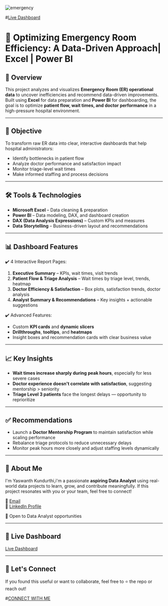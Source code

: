
![emergency](https://github.com/yaswanth3488/ERP-TE/blob/main/Hospital%20Emergency.jpg)


#[Live Dashboard](https://app.powerbi.com/view?r=eyJrIjoiMGVhMThjN2MtNzEzZS00M2RmLWFjMmEtZGNmMWI2YTE0OTAxIiwidCI6IjU4Yjg5ZjBlLTNjN2ItNDM0YS04ZDZmLTVlYWYyNjk1ODE1MSJ9)



# 🏥 Optimizing Emergency Room Efficiency: A Data-Driven Approach| Excel | Power BI 

## 📌 Overview
This project analyzes and visualizes **Emergency Room (ER) operational data** to uncover inefficiencies and recommend data-driven improvements. Built using **Excel** for data preparation and **Power BI** for dashboarding, the goal is to optimize **patient flow, wait times, and doctor performance** in a high-pressure hospital environment.

---

## 🎯 Objective
To transform raw ER data into clear, interactive dashboards that help hospital administrators:
- Identify bottlenecks in patient flow
- Analyze doctor performance and satisfaction impact
- Monitor triage-level wait times
- Make informed staffing and process decisions

---

## 🛠️ Tools & Technologies
- **Microsoft Excel** – Data cleaning & preparation
- **Power BI** – Data modeling, DAX, and dashboard creation
- **DAX (Data Analysis Expressions)** – Custom KPIs and measures
- **Data Storytelling** – Business-driven layout and recommendations

---

## 📊 Dashboard Features
✔️ 4 Interactive Report Pages:
1. **Executive Summary** – KPIs, wait times, visit trends  
2. **Patient Flow & Triage Analysis** – Wait times by triage level, trends, heatmap  
3. **Doctor Efficiency & Satisfaction** – Box plots, satisfaction trends, doctor analysis  
4. **Analyst Summary & Recommendations** – Key insights + actionable suggestions

✔️ Advanced Features:
- Custom **KPI cards** and **dynamic slicers**
- **Drillthroughs**, **tooltips**, and **heatmaps**
- Insight boxes and recommendation cards with clear business value

---

## 📈 Key Insights
- **Wait times increase sharply during peak hours**, especially for less severe cases
- **Doctor experience doesn't correlate with satisfaction**, suggesting mentorship > seniority
- **Triage Level 3 patients** face the longest delays — opportunity to reprioritize

---

## ✅ Recommendations
- Launch a **Doctor Mentorship Program** to maintain satisfaction while scaling performance  
- Rebalance triage protocols to reduce unnecessary delays  
- Monitor peak hours more closely and adjust staffing levels dynamically

---

## 💼 About Me
I'm Yaswanth Kundurthi,i'm a passionate **aspiring Data Analyst** using real-world data projects to learn, grow, and contribute meaningfully. If this project resonates with you or your team, feel free to connect!

📧 [Email](mailto:yaswanthkundurthi1817@gmail.com)  
🔗 [LinkedIn Profile](https://www.linkedin.com/in/yaswanth3488/)
  
📍 Open to Data Analyst opportunities

---

## 📸 Live Dashboard
[Live Dashboard](https://app.powerbi.com/view?r=eyJrIjoiMGVhMThjN2MtNzEzZS00M2RmLWFjMmEtZGNmMWI2YTE0OTAxIiwidCI6IjU4Yjg5ZjBlLTNjN2ItNDM0YS04ZDZmLTVlYWYyNjk1ODE1MSJ9)

---

## 🤝 Let's Connect
If you found this useful or want to collaborate, feel free to ⭐ the repo or reach out!

#[CONNECT WITH ME](https://www.linkedin.com/in/yaswanth3488/)
